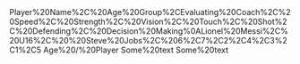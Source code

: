 <mockup version="1.0" skin="sketch" fontFace="Balsamiq Sans" measuredW="1211" measuredH="369" mockupW="711" mockupH="272">
  <controls>
    <control controlID="2" controlTypeID="com.balsamiq.mockups::DataGrid" x="500" y="318" w="-1" h="-1" measuredW="711" measuredH="51" zOrder="0" locked="false" isInGroup="-1">
      <controlProperties>
        <text>Player%20Name%2C%20Age%20Group%2CEvaluating%20Coach%2C%20Speed%2C%20Strength%2C%20Vision%2C%20Touch%2C%20Shot%2C%20Defending%2C%20Decision%20Making%0ALionel%20Messi%2C%20U16%2C%20%20Steve%20Jobs%2C%206%2C7%2C2%2C4%2C3%2C1%2C5</text>
      </controlProperties>
    </control>
    <control controlID="3" controlTypeID="com.balsamiq.mockups::ComboBox" x="500" y="230" w="-1" h="-1" measuredW="104" measuredH="24" zOrder="1" locked="false" isInGroup="-1">
      <controlProperties>
        <text>Age%20/%20Player</text>
      </controlProperties>
    </control>
    <control controlID="4" controlTypeID="com.balsamiq.mockups::LineOfText" x="758" y="97" w="-1" h="-1" measuredW="200" measuredH="27" zOrder="2" locked="false" isInGroup="-1"/>
    <control controlID="5" controlTypeID="com.balsamiq.mockups::Label" x="500" y="183" w="-1" h="-1" measuredW="61" measuredH="21" zOrder="3" locked="false" isInGroup="-1">
      <controlProperties>
        <text>Some%20text</text>
      </controlProperties>
    </control>
    <control controlID="6" controlTypeID="com.balsamiq.mockups::Label" x="500" y="275" w="-1" h="-1" measuredW="61" measuredH="21" zOrder="4" locked="false" isInGroup="-1">
      <controlProperties>
        <text>Some%20text</text>
      </controlProperties>
    </control>
  </controls>
</mockup>

